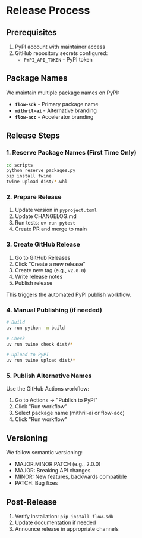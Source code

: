 # Release Process

## Prerequisites

1. PyPI account with maintainer access
2. GitHub repository secrets configured:
   - `PYPI_API_TOKEN` - PyPI token

## Package Names

We maintain multiple package names on PyPI:

- **`flow-sdk`** - Primary package name
- **`mithril-ai`** - Alternative branding
- **`flow-acc`** - Accelerator branding

## Release Steps

### 1. Reserve Package Names (First Time Only)

```bash
cd scripts
python reserve_packages.py
pip install twine
twine upload dist/*.whl
```

### 2. Prepare Release

1. Update version in `pyproject.toml`
2. Update CHANGELOG.md
3. Run tests: `uv run pytest`
4. Create PR and merge to main

### 3. Create GitHub Release

1. Go to GitHub Releases
2. Click "Create a new release"
3. Create new tag (e.g., `v2.0.0`)
4. Write release notes
5. Publish release

This triggers the automated PyPI publish workflow.

### 4. Manual Publishing (if needed)

```bash
# Build
uv run python -m build

# Check
uv run twine check dist/*

# Upload to PyPI
uv run twine upload dist/*
```

### 5. Publish Alternative Names

Use the GitHub Actions workflow:

1. Go to Actions → "Publish to PyPI"
2. Click "Run workflow"
3. Select package name (mithril-ai or flow-acc)
4. Click "Run workflow"

## Versioning

We follow semantic versioning:
- MAJOR.MINOR.PATCH (e.g., 2.0.0)
- MAJOR: Breaking API changes
- MINOR: New features, backwards compatible
- PATCH: Bug fixes

## Post-Release

1. Verify installation: `pip install flow-sdk`
2. Update documentation if needed
3. Announce release in appropriate channels
